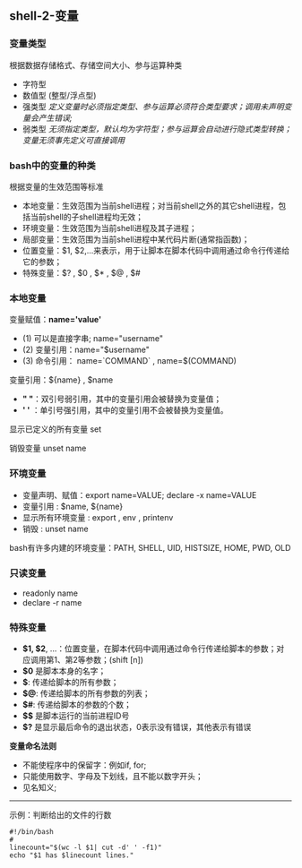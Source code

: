 ## shell-2-变量

### 变量类型

根据数据存储格式、存储空间大小、参与运算种类

- 字符型
- 数值型 (整型/浮点型)
- 强类型
  *定义变量时必须指定类型、参与运算必须符合类型要求；调用未声明变量会产生错误;*
- 弱类型
  *无须指定类型，默认均为字符型；参与运算会自动进行隐式类型转换；变量无须事先定义可直接调用*

### bash中的变量的种类

根据变量的生效范围等标准

- 本地变量：生效范围为当前shell进程；对当前shell之外的其它shell进程，包括当前shell的子shell进程均无效；
- 环境变量：生效范围为当前shell进程及其子进程；
- 局部变量：生效范围为当前shell进程中某代码片断(通常指函数)；
- 位置变量：$1, $2,...来表示，用于让脚本在脚本代码中调用通过命令行传递给它的参数；
- 特殊变量：$? , $0 , $* , $@ , $#

### 本地变量

变量赋值：**name='value'**

- (1) 可以是直接字串; name="username"
- (2) 变量引用：name="$username"
- (3) 命令引用： name=\`COMMAND\` , name=$(COMMAND)

变量引用：${name} , $name

- **" "**：双引号弱引用，其中的变量引用会被替换为变量值；
- **' '**  ：单引号强引用，其中的变量引用不会被替换为变量值。

显示已定义的所有变量 set

销毁变量 unset name

### 环境变量

- 变量声明、赋值：export name=VALUE;  declare -x name=VALUE
- 变量引用 : $name, ${name}
- 显示所有环境变量 : export , env , printenv
- 销毁 :	unset name

bash有许多内建的环境变量：PATH, SHELL, UID, HISTSIZE, HOME, PWD, OLD

### 只读变量

- readonly name
- declare -r name

### 特殊变量

- **$1, $2**, ...：位置变量，在脚本代码中调用通过命令行传递给脚本的参数；对应调用第1、第2等参数；(shift [n])
- **$0** 是脚本本身的名字；
- **$**: 传递给脚本的所有参数；
- **$@**: 传递给脚本的所有参数的列表；
- **$#**: 传递给脚本的参数的个数；
- **$$** 是脚本运行的当前进程ID号
- **$?** 是显示最后命令的退出状态，0表示没有错误，其他表示有错误

**变量命名法则**

- 不能使程序中的保留字：例如if, for;
- 只能使用数字、字母及下划线，且不能以数字开头；
- 见名知义;

---

示例：判断给出的文件的行数
```
#!/bin/bash
#
linecount="$(wc -l $1| cut -d' ' -f1)"
echo "$1 has $linecount lines."
```
